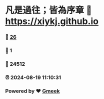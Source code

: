 # 凡是過往；皆為序章 :link: https://xiykj.github.io 
### :page_facing_up: [26](https://xiykj.github.io/tag.html) 
### :speech_balloon: 1 
### :hibiscus: 24512 
### :alarm_clock: 2024-08-19 11:10:31 
### Powered by :heart: [Gmeek](https://github.com/Meekdai/Gmeek)
